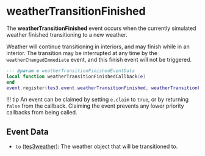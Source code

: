 # weatherTransitionFinished

The **weatherTransitionFinished** event occurs when the currently simulated weather finished transitioning to a new weather.

Weather will continue transitioning in interiors, and may finish while in an interior. The transition may be interrupted at any time by the `weatherChangedImmediate` event, and this finish event will not be triggered.

```lua
--- @param e weatherTransitionFinishedEventData
local function weatherTransitionFinishedCallback(e)
end
event.register(tes3.event.weatherTransitionFinished, weatherTransitionFinishedCallback)
```

!!! tip
	An event can be claimed by setting `e.claim` to `true`, or by returning `false` from the callback. Claiming the event prevents any lower priority callbacks from being called.

## Event Data

* `to` ([tes3weather](../../types/tes3weather)): The weather object that will be transitioned to.

